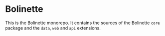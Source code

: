 # Bolinette

This is the Bolinette monorepo.
It contains the sources of the Bolinette `core` package and the `data`, `web` and `api` extensions.
